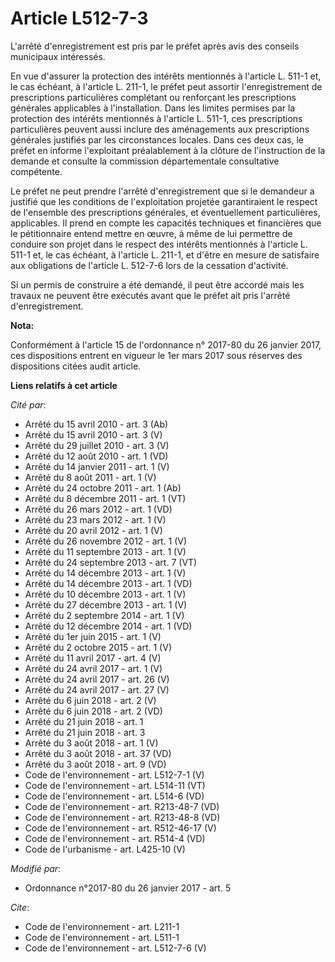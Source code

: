 # Article L512-7-3

L'arrêté d'enregistrement est pris par le préfet après avis des conseils municipaux intéressés. 

En vue d'assurer la protection des intérêts mentionnés à l'article L. 511-1 et, le cas échéant, à l'article L. 211-1, le
préfet peut assortir l'enregistrement de prescriptions particulières complétant ou renforçant les prescriptions générales
applicables à l'installation. Dans les limites permises par la protection des intérêts mentionnés à l'article L. 511-1, ces
prescriptions particulières peuvent aussi inclure des aménagements aux prescriptions générales justifiés par les
circonstances locales. Dans ces deux cas, le préfet en informe l'exploitant préalablement à la clôture de l'instruction de la
demande et consulte la commission départementale consultative compétente. 

Le préfet ne peut prendre l'arrêté d'enregistrement que si le demandeur a justifié que les conditions de l'exploitation
projetée garantiraient le respect de l'ensemble des prescriptions générales, et éventuellement particulières, applicables. Il
prend en compte les capacités techniques et financières que le pétitionnaire entend mettre en œuvre, à même de lui permettre
de conduire son projet dans le respect des intérêts mentionnés à l'article L. 511-1 et, le cas échéant, à l'article L. 211-1,
et d'être en mesure de satisfaire aux obligations de l'article L. 512-7-6 lors de la cessation d'activité. 

Si un permis de construire a été demandé, il peut être accordé mais les travaux ne peuvent être exécutés avant que le préfet
ait pris l'arrêté d'enregistrement.

**Nota:**

Conformément à l'article 15 de l'ordonnance n° 2017-80 du 26 janvier 2017, ces dispositions entrent en vigueur le 1er mars
2017 sous réserves des dispositions citées audit article.

**Liens relatifs à cet article**

_Cité par_:

  - Arrêté du 15 avril 2010 - art. 3 (Ab)
  - Arrêté du 15 avril 2010 - art. 3 (V)
  - Arrêté du 29 juillet 2010 - art. 3 (V)
  - Arrêté du 12 août 2010 - art. 1 (VD)
  - Arrêté du 14 janvier 2011 - art. 1 (V)
  - Arrêté du 8 août 2011 - art. 1 (V)
  - Arrêté du 24 octobre 2011 - art. 1 (Ab)
  - Arrêté du 8 décembre 2011 - art. 1 (VT)
  - Arrêté du 26 mars 2012 - art. 1 (VD)
  - Arrêté du 23 mars 2012 - art. 1 (V)
  - Arrêté du 20 avril 2012 - art. 1 (V)
  - Arrêté du 26 novembre 2012 - art. 1 (V)
  - Arrêté du 11 septembre 2013 - art. 1 (V)
  - Arrêté du 24 septembre 2013 - art. 7 (VT)
  - Arrêté du 14 décembre 2013 - art. 1 (V)
  - Arrêté du 14 décembre 2013 - art. 1 (VD)
  - Arrêté du 10 décembre 2013 - art. 1 (V)
  - Arrêté du 27 décembre 2013 - art. 1 (V)
  - Arrêté du 2 septembre 2014 - art. 1 (V)
  - Arrêté du 12 décembre 2014 - art. 1 (VD)
  - Arrêté du 1er juin 2015 - art. 1 (V)
  - Arrêté du 2 octobre 2015 - art. 1 (V)
  - Arrêté du 11 avril 2017 - art. 4 (V)
  - Arrêté du 24 avril 2017 - art. 1 (V)
  - Arrêté du 24 avril 2017 - art. 26 (V)
  - Arrêté du 24 avril 2017 - art. 27 (V)
  - Arrêté du 6 juin 2018 - art. 2 (V)
  - Arrêté du 6 juin 2018 - art. 2 (VD)
  - Arrêté du 21 juin 2018 - art. 1
  - Arrêté du 21 juin 2018 - art. 3
  - Arrêté du 3 août 2018 - art. 1 (V)
  - Arrêté du 3 août 2018 - art. 37 (VD)
  - Arrêté du 3 août 2018 - art. 9 (VD)
  - Code de l'environnement - art. L512-7-1 (V)
  - Code de l'environnement - art. L514-11 (VT)
  - Code de l'environnement - art. L514-6 (VD)
  - Code de l'environnement - art. R213-48-7 (VD)
  - Code de l'environnement - art. R213-48-8 (VD)
  - Code de l'environnement - art. R512-46-17 (V)
  - Code de l'environnement - art. R514-4 (VD)
  - Code de l'urbanisme - art. L425-10 (V)

_Modifié par_:

  - Ordonnance n°2017-80 du 26 janvier 2017 - art. 5

_Cite_:

  - Code de l'environnement - art. L211-1
  - Code de l'environnement - art. L511-1
  - Code de l'environnement - art. L512-7-6 (V)
